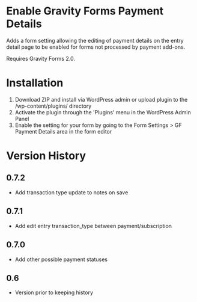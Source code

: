 # Enable Gravity Forms Payment Details

Adds a form setting allowing the editing of payment details on the entry detail page to be enabled for forms not processed by payment add-ons.

Requires Gravity Forms 2.0.

# Installation

 1. Download ZIP and install via WordPress admin or upload plugin to the /wp-content/plugins/ directory
 2. Activate the plugin through the 'Plugins' menu in the WordPress Admin Panel
 3. Enable the setting for your form by going to the Form Settings > GF Payment Details area in the form editor

 # Version History

## 0.7.2
- Add transaction type update to notes on save

## 0.7.1
- Add edit entry transaction_type between payment/subscription

## 0.7.0
- Add other possible payment statuses

## 0.6
- Version prior to keeping history